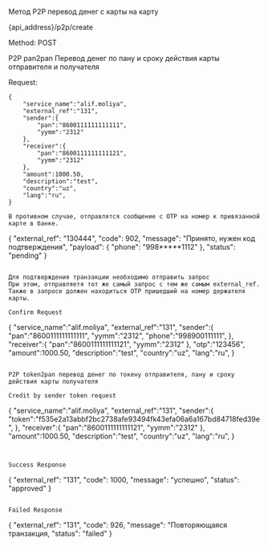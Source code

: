  Метод P2P перевод денег с карты на карту

{api_address}/p2p/create

Method: POST

P2P pan2pan Перевод денег по пану и сроку действия карты отправителя и получателя
 
Request: 
```
{
    "service_name":"alif.moliya",
    "external_ref":"131",
    "sender":{
        "pan":"8600111111111111",
        "yymm":"2312"
    },
    "receiver":{
        "pan":"8600111111111121",
        "yymm":"2312"
    },
    "amount":1000.50,
    "description":"test",
    "country":"uz",
    "lang":"ru",
}

```

```
В противном случае, отправлятся сообщение с OTP на номер к привязанной карте в банке. 

```

{
    "external_ref": "130444",
    "code": 902,
    "message": "Принято, нужен код подтверждения",
    "payload": {
        "phone": "998*****1112"
    },
    "status": "pending"
}

```

Для подтверждения транзакции необходимо отправить запрос  
При этом, отправляетя тот же cамый запрос с тем же самым external_ref.  
Также в запросе должен находиться OTP пришедший на номер держателя карты. 

Confirm Request

```
{
    "service_name":"alif.moliya",
    "external_ref":"131",
    "sender":{
        "pan":"8600111111111111",
        "yymm":"2312",
        "phone":"998900111111",
    },
    "receiver":{
        "pan":"8600111111111121",
        "yymm":"2312"
    },
    "otp":"123456",
    "amount":1000.50,
    "description":"test",
    "country":"uz",
    "lang":"ru",
}

```

P2P token2pan перевод денег по токену отправителя, пану и сроку действия карты получателя

Credit by sender token request

```
{
    "service_name":"alif.moliya",
    "external_ref":"131",
    "sender":{
        "token":"f535e2a13abbf2bc2738afe93494fk43efa06a6a167bd84718fed39e",
    },
    "receiver":{
        "pan":"8600111111111121",
        "yymm":"2312"
    },
    "amount":1000.50,
    "description":"test",
    "country":"uz",
    "lang":"ru",
}

```


Success Response

```
{
    "external_ref": "131",
    "code": 1000,
    "message": "успешно",
    "status": "approved"
}

```

Failed Response

```
{
    "external_ref": "131",
    "code": 926,
    "message": "Повторяющаяся транзакция,
    "status": "failed"
}

```

